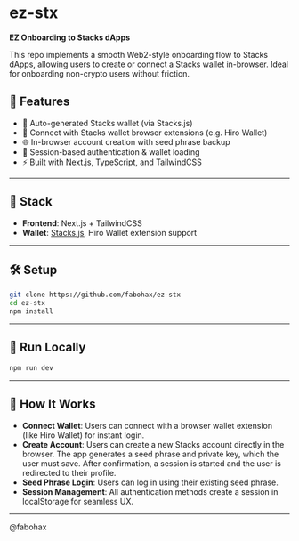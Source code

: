 # ez-stx

**EZ Onboarding to Stacks dApps**

This repo implements a smooth Web2-style onboarding flow to Stacks dApps, allowing users to create or connect a Stacks wallet in-browser. Ideal for onboarding non-crypto users without friction.

## 🚀 Features

- 🔑 Auto-generated Stacks wallet (via Stacks.js)
- 🦊 Connect with Stacks wallet browser extensions (e.g. Hiro Wallet)
- 🌐 In-browser account creation with seed phrase backup
- 🔄 Session-based authentication & wallet loading
- ⚡ Built with [Next.js](https://nextjs.org/), TypeScript, and TailwindCSS

---

## 🧩 Stack

- **Frontend**: Next.js + TailwindCSS
- **Wallet**: [Stacks.js](https://github.com/hirosystems/stacks.js), Hiro Wallet extension support

---

## 🛠 Setup

```bash
git clone https://github.com/fabohax/ez-stx
cd ez-stx
npm install
```

---

## 🧪 Run Locally

```bash
npm run dev
```

---

## 📝 How It Works

- **Connect Wallet**: Users can connect with a browser wallet extension (like Hiro Wallet) for instant login.
- **Create Account**: Users can create a new Stacks account directly in the browser. The app generates a seed phrase and private key, which the user must save. After confirmation, a session is started and the user is redirected to their profile.
- **Seed Phrase Login**: Users can log in using their existing seed phrase.
- **Session Management**: All authentication methods create a session in localStorage for seamless UX.

---

@fabohax
